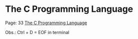 # The C Programming Language

Page: 33
[The C Programming Language](https://kremlin.cc/k&r.pdf)

Obs.: Ctrl + D = EOF in terminal
